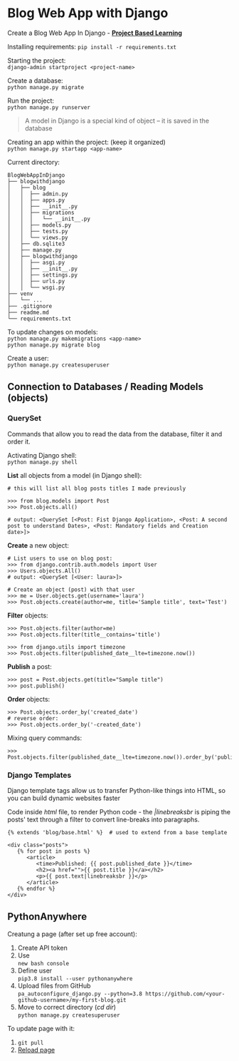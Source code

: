 # Blog Web App with Django

Create a Blog Web App In Django - [**Project Based Learning**](https://github.com/practical-tutorials/project-based-learning#web-applications-1)

Installing requirements: ``pip install -r requirements.txt``

Starting the project:  
``django-admin startproject <project-name>``

Create a database:  
``python manage.py migrate``

Run the project:  
``python manage.py runserver``

> A model in Django is a special kind of object – it is saved in the database

Creating an app within the project: (keep it organized)  
``python manage.py startapp <app-name>``

Current directory:
```
BlogWebAppInDjango
├── blogwithdjango
│   ├── blog
│   │  ├── admin.py
│   │  ├── apps.py
│   │  ├── __init__.py
│   │  ├── migrations
│   │  │   └── __init__.py
│   │  ├── models.py
│   │  ├── tests.py
│   │  └── views.py
│   ├── db.sqlite3
│   ├── manage.py
│   ├── blogwithdjango
│   │  ├── asgi.py
│   │  ├── __init__.py
│   │  ├── settings.py
│   │  ├── urls.py
│   │  └── wsgi.py
├── venv
│   └── ...
├── .gitignore
├── readme.md
└── requirements.txt
```

To update changes on models:  
``python manage.py makemigrations <app-name>``  
``python manage.py migrate blog``

Create a user:  
``python manage.py createsuperuser``

## Connection to Databases / Reading Models (objects)

### QuerySet

Commands that allow you to read the data from the database, filter it and order it.

Activating Django shell:  
``python manage.py shell``

**List** all objects from a model (in Django shell): 
```
# this will list all blog posts titles I made previously

>>> from blog.models import Post
>>> Post.objects.all()

# output: <QuerySet [<Post: Fist Django Application>, <Post: A second post to understand Dates>, <Post: Mandatory fields and Creation date>]>
```

**Create** a new object:
```
# List users to use on blog post:
>>> from django.contrib.auth.models import User
>>> Users.objects.All()
# output: <QuerySet [<User: laura>]>

# Create an object (post) with that user
>>> me = User.objects.get(username='laura')
>>> Post.objects.create(author=me, title='Sample title', text='Test')
```

**Filter** objects: 
```
>>> Post.objects.filter(author=me)
>>> Post.objects.filter(title__contains='title')

>>> from django.utils import timezone
>>> Post.objects.filter(published_date__lte=timezone.now())
```

**Publish** a post:
```
>>> post = Post.objects.get(title="Sample title")
>>> post.publish()
```

**Order** objects: 
```
>>> Post.objects.order_by('created_date')
# reverse order:
>>> Post.objects.order_by('-created_date')
```

Mixing query commands: 
``` 
>>> Post.objects.filter(published_date__lte=timezone.now()).order_by('published_date')
```

### Django Templates

Django template tags allow us to transfer Python-like things into HTML, so you can build dynamic websites faster

Code inside *html* file, to render Python code - the *|linebreaksbr* is piping the posts' text through a filter to convert line-breaks into paragraphs.
```
{% extends 'blog/base.html' %}  # used to extend from a base template

<div class="posts">
   {% for post in posts %}
      <article>
         <time>Published: {{ post.published_date }}</time>
         <h2><a href="">{{ post.title }}</a></h2>
         <p>{{ post.text|linebreaksbr }}</p>
      </article>  
   {% endfor %}
</div>
```

## PythonAnywhere

Creatung a page (after set up free account): 
1. Create API token
2. Use  
   ``new bash console``
3. Define user  
   ``pip3.8 install --user pythonanywhere``
4. Upload files from GitHub  
   ``pa_autoconfigure_django.py --python=3.8 https://github.com/<your-github-username>/my-first-blog.git``
5. Move to correct directory (*cd dir*)  
   ``python manage.py createsuperuser``


To update page with it:
1. ``git pull``
2. [Reload page](https://www.pythonanywhere.com/web_app_setup/)

